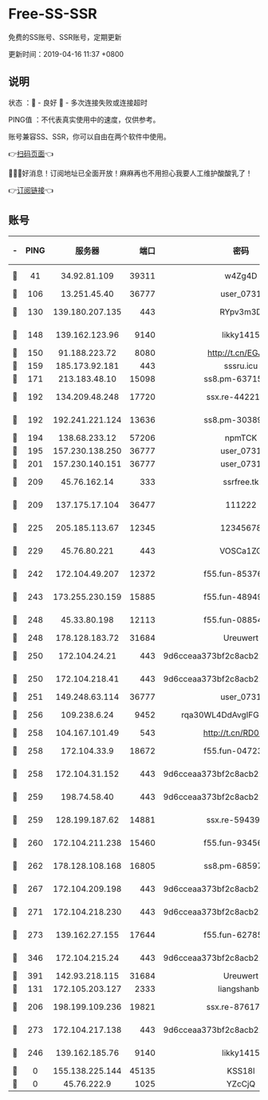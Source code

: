 # Free-SS-SSR

免费的SS账号、SSR账号，定期更新

更新时间：2019-04-16 11:37 +0800

## 说明

状态     ：🙂 - 良好 🙁 - 多次连接失败或连接超时

PING值   ：不代表真实使用中的速度，仅供参考。

账号兼容SS、SSR，你可以自由在两个软件中使用。

👉[扫码页面](https://liesauer.github.io/Free-SS-SSR/)👈

🎉🎉🎉好消息！订阅地址已全面开放！麻麻再也不用担心我要人工维护酸酸乳了！

👉[订阅链接](https://www.liesauer.net/yogurt/subscribe?ACCESS_TOKEN=DAYxR3mMaZAsaqUb)👈

## 账号

|-|PING|服务器|端口|密码|加密方式|区域|
|:----:|:----:|:-----:|-----:|:----:|:----:|:----:|
|🙂|41|34.92.81.109|39311|w4Zg4D|chacha20-ietf|US|
|🙂|106|13.251.45.40|36777|user_0731|chacha20|SG|
|🙂|130|139.180.207.135|443|RYpv3m3D|aes-256-cfb|JP|
|🙂|148|139.162.123.96|9140|likky1415|aes-256-cfb|JP|
|🙂|150|91.188.223.72|8080|http://t.cn/EGJIyrl|rc4-md5|RU|
|🙂|159|185.173.92.181|443|sssru.icu|rc4-md5|RU|
|🙂|171|213.183.48.10|15098|ss8.pm-63715751|rc4-md5|RU|
|🙂|192|134.209.48.248|17720|ssx.re-44221085|aes-256-cfb|US|
|🙂|192|192.241.221.124|13636|ss8.pm-30389881|aes-256-cfb|US|
|🙂|194|138.68.233.12|57206|npmTCK|rc4-md5|US|
|🙂|195|157.230.138.250|36777|user_0731|chacha20|US|
|🙂|201|157.230.140.151|36777|user_0731|chacha20|US|
|🙂|209|45.76.162.14|333|ssrfree.tk|aes-256-cfb|SG|
|🙂|209|137.175.17.104|36477|111222|aes-256-cfb|US|
|🙂|225|205.185.113.67|12345|12345678|aes-256-cfb|US|
|🙂|229|45.76.80.221|443|VOSCa1ZG|aes-256-cfb|DE|
|🙂|242|172.104.49.207|12372|f55.fun-85376024|aes-256-cfb|SG|
|🙂|243|173.255.230.159|15885|f55.fun-48949694|aes-256-cfb|US|
|🙂|248|45.33.80.198|12113|f55.fun-08854609|aes-256-cfb|US|
|🙂|248|178.128.183.72|31684|Ureuwert|chacha20|US|
|🙂|250|172.104.24.21|443|9d6cceaa373bf2c8acb22e60b6a58be6|aes-256-cfb|US|
|🙂|250|172.104.218.41|443|9d6cceaa373bf2c8acb22e60b6a58be6|aes-256-cfb|US|
|🙂|251|149.248.63.114|36777|user_0731|chacha20|CA|
|🙂|256|109.238.6.24|9452|rqa30WL4DdAvgIFG6Fs3znzTa|aes-256-cfb|FR|
|🙂|258|104.167.101.49|543|http://t.cn/RD0D7sx|rc4-md5|CA|
|🙂|258|172.104.33.9|18672|f55.fun-04723964|aes-256-cfb|SG|
|🙂|258|172.104.31.152|443|9d6cceaa373bf2c8acb22e60b6a58be6|aes-256-cfb|US|
|🙂|259|198.74.58.40|443|9d6cceaa373bf2c8acb22e60b6a58be6|aes-256-cfb|US|
|🙂|259|128.199.187.62|14881|ssx.re-59439256|aes-256-cfb|SG|
|🙂|260|172.104.211.238|15460|f55.fun-93456939|aes-256-cfb|US|
|🙂|262|178.128.108.168|16805|ss8.pm-68597133|aes-256-cfb|SG|
|🙂|267|172.104.209.198|443|9d6cceaa373bf2c8acb22e60b6a58be6|aes-256-cfb|US|
|🙂|271|172.104.218.230|443|9d6cceaa373bf2c8acb22e60b6a58be6|aes-256-cfb|US|
|🙂|273|139.162.27.155|17644|f55.fun-62785557|aes-256-cfb|SG|
|🙂|346|172.104.215.24|443|9d6cceaa373bf2c8acb22e60b6a58be6|aes-256-cfb|US|
|🙂|391|142.93.218.115|31684|Ureuwert|chacha20|IN|
|🙂|131|172.105.203.127|2333|liangshanbo|chacha20|JP|
|🙂|206|198.199.109.236|19821|ssx.re-87617585|aes-256-cfb|US|
|🙂|273|172.104.217.138|443|9d6cceaa373bf2c8acb22e60b6a58be6|aes-256-cfb|US|
|🙁|246|139.162.185.76|9140|likky1415|aes-256-cfb|DE|
|🙁|0|155.138.225.144|45135|KSS18l|rc4-md5|US|
|🙁|0|45.76.222.9|1025|YZcCjQ|rc4-md5|JP|
